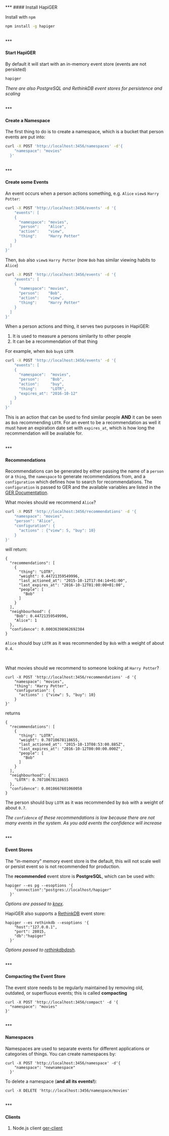 
<br/>
***
#### Install HapiGER

Install with `npm`

```bash
npm install -g hapiger
```

<br/>
***

#### Start HapiGER

By default it will start with an in-memory event store (events are not persisted)

```bash
hapiger
```

*There are also PostgreSQL and RethinkDB event stores for persistence and scaling*

<br/>
***

#### Create a Namespace

The first thing to do is to create a namespace, which is a bucket that person events are put into:

```bash
curl -X POST 'http://localhost:3456/namespaces' -d'{
    "namespace": "movies"
  }'
```

<br/>
***

#### Create some Events

An event occurs when a person actions something, e.g. `Alice` `view`s `Harry Potter`:

```bash
curl -X POST 'http://localhost:3456/events' -d '{
    "events": [
    {
      "namespace": "movies",
      "person":    "Alice",
      "action":    "view",
      "thing":     "Harry Potter"
    }
  ]
}'
```

Then, `Bob` also `view`s `Harry Potter` (now `Bob` has similar viewing habits to `Alice`)

```bash
curl -X POST 'http://localhost:3456/events' -d '{
    "events": [
    {
      "namespace": "movies",
      "person":    "Bob",
      "action":    "view",
      "thing":     "Harry Potter"
    }
  ]
}'
```

When a person actions and thing, it serves two purposes in HapiGER:

1. It is used to measure a persons similarity to other people
2. It can be a recommendation of that thing

For example, when `Bob` `buy`s `LOTR`

```bash
curl -X POST 'http://localhost:3456/events' -d '{
    "events": [
    {
      "namespace":  "movies",
      "person":     "Bob",
      "action":     "buy",
      "thing":      "LOTR",
      "expires_at": "2016-10-12"
    }
  ]
}'
```

This is an action that can be used to find similar people **AND** it can be seen as `Bob` recommending  `LOTR`. For an event to be a recommendation as well it must have an expiration date set with `expires_at`, which is how long the recommendation will be available for.

<br/>
***

#### Recommendations

Recommendations can be generated by either passing the name of a `person` or a `thing`, the `namespace` to generate recommendations from, and a `configuration` which defines how to search for recommendations. The `configuration` is passed to GER and the available variables are listed in the [GER Documentation](https://github.com/grahamjenson/ger).

What movies should we recommend `Alice`?

```bash
curl -X POST 'http://localhost:3456/recommendations' -d '{
    "namespace": "movies",
    "person": "Alice",
    "configuration": {
      "actions" : {"view": 5, "buy": 10}
    }
}'
```

will return:

```
{
  "recommendations": [
    {
      "thing": "LOTR",
      "weight": 0.44721359549996,
      "last_actioned_at": "2015-10-12T17:04:14+01:00",
      "last_expires_at": "2016-10-12T01:00:00+01:00",
      "people": [
        "Bob"
      ]
    }
  ],
  "neighbourhood": {
    "Bob": 0.44721359549996,
    "Alice": 1
  },
  "confidence": 0.00036398962692384
}
```

`Alice` should buy `LOTR` as it was recommended by `Bob` with a weight of about `0.4`.

<br/>

What movies should we recommend to someone looking at `Harry Potter`?

```
curl -X POST 'http://localhost:3456/recommendations' -d '{
    "namespace": "movies",
    "thing": "Harry Potter",
    "configuration": {
      "actions" : {"view": 5, "buy": 10}
    }
}'
```

returns

```
{
  "recommendations": [
    {
      "thing": "LOTR",
      "weight": 0.70710678118655,
      "last_actioned_at": "2015-10-13T08:53:00.885Z",
      "last_expires_at": "2016-10-12T00:00:00.000Z",
      "people": [
        "Bob"
      ]
    }
  ],
  "neighbourhood": {
    "LOTR": 0.70710678118655
  },
  "confidence": 0.0010667601060058
}
```

The person should buy `LOTR` as it was recommended by `Bob` with a weight of about `0.7`.

*The `confidence` of these recommendations is low because there are not many events in the system. As you add events the confidence will increase*

<br/>
***

#### Event Stores

The "in-memory" memory event store is the default, this will not scale well or persist event so is not recommended for production.

The **recommended** event store is **PostgreSQL**, which can be used with:

```
hapiger --es pg --esoptions '{
    "connection":"postgres://localhost/hapiger"
  }'
```

*Options are passed to [knex](http://knexjs.org/).*

HapiGER also supports a [RethinkDB](http://rethinkdb.com/) event store:

```
hapiger --es rethinkdb --esoptions '{
    "host":"127.0.0.1",
    "port": 28015,
    "db":"hapiger"
  }'
```

*Options passed to [rethinkdbdash](https://github.com/neumino/rethinkdbdash).*

<br/>
***

#### Compacting the Event Store

The event store needs to be regularly maintained by removing old, outdated, or superfluous events; this is called **compacting**

```
curl -X POST 'http://localhost:3456/compact' -d '{
  "namespace": "movies"
}'
```

<br/>
***

#### Namespaces

Namespaces are used to separate events for different applications or categories of things. You can create namespaces by:

```
curl -X POST 'http://localhost:3456/namespace' -d'{
    "namespace": "newnamespace"
  }'
```

To delete a namespace (**and all its events!**):

```
curl -X DELETE 'http://localhost:3456/namespace/movies'
```

<br/>
***

#### Clients

1. Node.js client [ger-client](https://www.npmjs.com/package/ger-client)